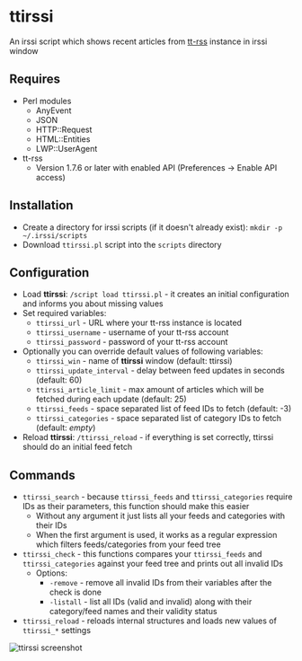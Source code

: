 # ttirssi

An irssi script which shows recent articles from [tt-rss](https://tt-rss.org/gitlab/fox/tt-rss/wikis/home) instance in irssi window 

## Requires
* Perl modules
    * AnyEvent
    * JSON
    * HTTP::Request
    * HTML::Entities
    * LWP::UserAgent
* tt-rss
    * Version 1.7.6 or later with enabled API (Preferences -> Enable API access)

## Installation
* Create a directory for irssi scripts (if it doesn't already exist): `mkdir -p ~/.irssi/scripts`
* Download `ttirssi.pl` script into the `scripts` directory

## Configuration
* Load **ttirssi**: `/script load ttirssi.pl` - it creates an initial configuration and informs you about missing values
* Set required variables:
    * `ttirssi_url` - URL where your tt-rss instance is located
    * `ttirssi_username` - username of your tt-rss account
    * `ttirssi_password` - password of your tt-rss account
* Optionally you can override default values of following variables:
    * `ttirssi_win` - name of **ttirssi** window (default: ttirssi)
    * `ttirssi_update_interval` - delay between feed updates in seconds (default: 60)
    * `ttirssi_article_limit` - max amount of articles which will be fetched during each update (default: 25)
    * `ttirssi_feeds` - space separated list of feed IDs to fetch (default: -3)
    * `ttirssi_categories` - space separated list of category IDs to fetch (default: *empty*)
* Reload **ttirssi**: `/ttirssi_reload` - if everything is set correctly, ttirssi should do an initial feed fetch

## Commands
* `ttirssi_search` - because `ttirssi_feeds` and `ttirssi_categories` require IDs as their parameters, this function should make this easier
    * Without any argument it just lists all your feeds and categories with their IDs
    * When the first argument is used, it works as a regular expression which filters feeds/categories from your feed tree
* `ttirssi_check` - this functions compares your `ttirssi_feeds` and `ttirssi_categories` against your feed tree and prints out all invalid IDs
    * Options:
        * `-remove` - remove all invalid IDs from their variables after the check is done
        * `-listall` - list all IDs (valid and invalid) along with their category/feed names and their validity status
* `ttirssi_reload` - reloads internal structures and loads new values of `ttirssi_*` settings

![ttirssi screenshot](/../assets/assets/ttirssi.png?raw=true)
